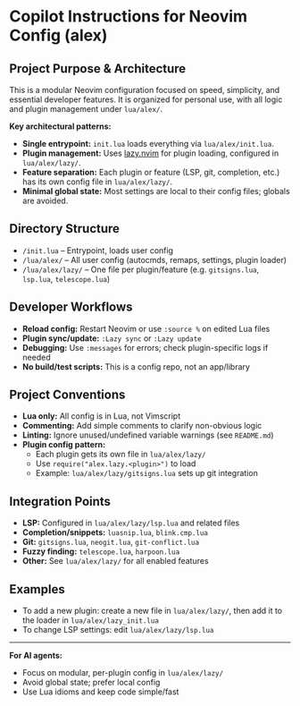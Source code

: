 # Copilot Instructions for Neovim Config (alex)

## Project Purpose & Architecture

This is a modular Neovim configuration focused on speed, simplicity, and essential developer features. It is organized for personal use, with all logic and plugin management under `lua/alex/`.

**Key architectural patterns:**

- **Single entrypoint:** `init.lua` loads everything via `lua/alex/init.lua`.
- **Plugin management:** Uses [lazy.nvim](https://github.com/folke/lazy.nvim) for plugin loading, configured in `lua/alex/lazy/`.
- **Feature separation:** Each plugin or feature (LSP, git, completion, etc.) has its own config file in `lua/alex/lazy/`.
- **Minimal global state:** Most settings are local to their config files; globals are avoided.

## Directory Structure

- `/init.lua` – Entrypoint, loads user config
- `/lua/alex/` – All user config (autocmds, remaps, settings, plugin loader)
- `/lua/alex/lazy/` – One file per plugin/feature (e.g. `gitsigns.lua`, `lsp.lua`, `telescope.lua`)

## Developer Workflows

- **Reload config:** Restart Neovim or use `:source %` on edited Lua files
- **Plugin sync/update:** `:Lazy sync` or `:Lazy update`
- **Debugging:** Use `:messages` for errors; check plugin-specific logs if needed
- **No build/test scripts:** This is a config repo, not an app/library

## Project Conventions

- **Lua only:** All config is in Lua, not Vimscript
- **Commenting:** Add simple comments to clarify non-obvious logic
- **Linting:** Ignore unused/undefined variable warnings (see `README.md`)
- **Plugin config pattern:**
  - Each plugin gets its own file in `lua/alex/lazy/`
  - Use `require("alex.lazy.<plugin>")` to load
  - Example: `lua/alex/lazy/gitsigns.lua` sets up git integration

## Integration Points

- **LSP:** Configured in `lua/alex/lazy/lsp.lua` and related files
- **Completion/snippets:** `luasnip.lua`, `blink.cmp.lua`
- **Git:** `gitsigns.lua`, `neogit.lua`, `git-conflict.lua`
- **Fuzzy finding:** `telescope.lua`, `harpoon.lua`
- **Other:** See `lua/alex/lazy/` for all enabled features

## Examples

- To add a new plugin: create a new file in `lua/alex/lazy/`, then add it to the loader in `lua/alex/lazy_init.lua`
- To change LSP settings: edit `lua/alex/lazy/lsp.lua`

---

**For AI agents:**

- Focus on modular, per-plugin config in `lua/alex/lazy/`
- Avoid global state; prefer local config
- Use Lua idioms and keep code simple/fast
